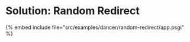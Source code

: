 # Solution: Random Redirect


{% embed include file="src/examples/dancer/random-redirect/app.psgi" %}
